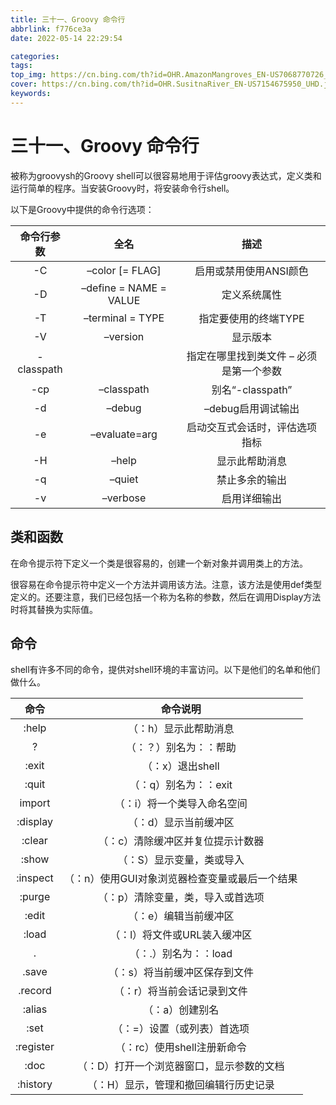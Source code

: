 ```yaml
---
title: 三十一、Groovy 命令行
abbrlink: f776ce3a
date: 2022-05-14 22:29:54

categories:
tags:
top_img: https://cn.bing.com/th?id=OHR.AmazonMangroves_EN-US7068770726_UHD.jpg
cover: https://cn.bing.com/th?id=OHR.SusitnaRiver_EN-US7154675950_UHD.jpg
keywords:  
---
```

# 三十一、Groovy 命令行

被称为groovysh的Groovy shell可以很容易地用于评估groovy表达式，定义类和运行简单的程序。当安装Groovy时，将安装命令行shell。

以下是Groovy中提供的命令行选项：

| 命令行参数 |          全名          |                  描述                   |
| :--------: | :--------------------: | :-------------------------------------: |
|     -C     |    –color [= FLAG]     |         启用或禁用使用ANSI颜色          |
|     -D     | –define = NAME = VALUE |              定义系统属性               |
|     -T     |    –terminal = TYPE    |          指定要使用的终端TYPE           |
|     -V     |        –version        |                显示版本                 |
| -classpath |                        | 指定在哪里找到类文件 – 必须是第一个参数 |
|    -cp     |       –classpath       |            别名“-classpath”             |
|     -d     |         –debug         |           –debug启用调试输出            |
|     -e     |     –evaluate=arg      |     启动交互式会话时，评估选项指标      |
|     -H     |         –help          |             显示此帮助消息              |
|     -q     |         –quiet         |             禁止多余的输出              |
|     -v     |        –verbose        |              启用详细输出               |

## 类和函数

在命令提示符下定义一个类是很容易的，创建一个新对象并调用类上的方法。

很容易在命令提示符中定义一个方法并调用该方法。注意，该方法是使用def类型定义的。还要注意，我们已经包括一个称为名称的参数，然后在调用Display方法时将其替换为实际值。

## 命令

shell有许多不同的命令，提供对shell环境的丰富访问。以下是他们的名单和他们做什么。

|   命令    |                    命令说明                    |
| :-------: | :--------------------------------------------: |
|   :help   |             （：h）显示此帮助消息              |
|     ?     |             （：？）别名为：：帮助             |
|   :exit   |                （：x）退出shell                |
|   :quit   |             （：q）别名为：：exit              |
|  import   |          （：i）将一个类导入命名空间           |
| :display  |             （：d）显示当前缓冲区              |
|  :clear   |       （：c）清除缓冲区并复位提示计数器        |
|   :show   |           （：S）显示变量，类或导入            |
| :inspect  | （：n）使用GUI对象浏览器检查变量或最后一个结果 |
|  :purge   |       （：p）清除变量，类，导入或首选项        |
|   :edit   |             （：e）编辑当前缓冲区              |
|   :load   |          （：l）将文件或URL装入缓冲区          |
|     .     |             （：.）别名为：：load              |
|   .save   |         （：s）将当前缓冲区保存到文件          |
|  .record  |          （：r）将当前会话记录到文件           |
|  :alias   |                （：a）创建别名                 |
|   :set    |          （：=）设置（或列表）首选项           |
| :register |          （：rc）使用shell注册新命令           |
|   :doc    |   （：D）打开一个浏览器窗口，显示参数的文档    |
| :history  |     （：H）显示，管理和撤回编辑行历史记录      |
